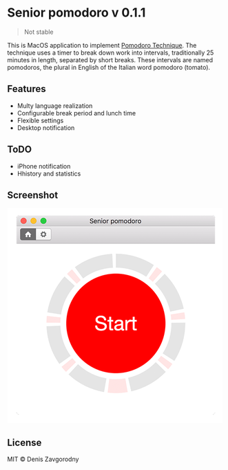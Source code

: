# Senior pomodoro v 0.1.1 

> Not stable

This is MacOS application to implement [Pomodoro Technique](https://en.wikipedia.org/wiki/Pomodoro_Technique). The technique uses a timer to break down work into intervals, traditionally 25 minutes in length, separated by short breaks. These intervals are named pomodoros, the plural in English of the Italian word pomodoro (tomato).

## Features

* Multy language realization
* Configurable break period and lunch time
* Flexible settings
* Desktop notification

## ToDO

* iPhone notification
* Hhistory and statistics

## Screenshot

![Inboxer on Mac](./graphics/pomodoro-app.png)

## License

MIT © Denis Zavgorodny
